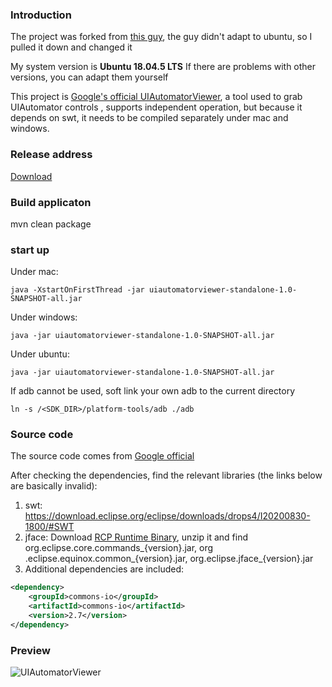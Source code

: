 ### Introduction
The project was forked from [this guy](https://github.com/cmlanche/uiautomatorviewer-standalone), the guy didn't adapt to ubuntu, so I pulled it down and changed it

My system version is **Ubuntu 18.04.5 LTS** If there are problems with other versions, you can adapt them yourself

This project is [Google's official UIAutomatorViewer](https://android.googlesource.com/platform/tools/swt/+/refs/heads/android10-release/uiautomatorviewer/), a tool used to grab UIAutomator controls , supports independent operation, but because it depends on swt, it needs to be compiled separately under mac and windows.

### Release address
[Download](https://github.com/lyp82nlf/uiautomatorviewer-standalone-ubuntu/releases/tag/1.1)

### Build applicaton
mvn clean package

### start up
Under mac:
```shell
java -XstartOnFirstThread -jar uiautomatorviewer-standalone-1.0-SNAPSHOT-all.jar
````
Under windows:
```shell
java -jar uiautomatorviewer-standalone-1.0-SNAPSHOT-all.jar
````
Under ubuntu:
```shell
java -jar uiautomatorviewer-standalone-1.0-SNAPSHOT-all.jar
````

If adb cannot be used, soft link your own adb to the current directory
```shell
ln -s /<SDK_DIR>/platform-tools/adb ./adb
````

### Source code
The source code comes from [Google official](https://android.googlesource.com/platform/tools/swt/+/refs/heads/android10-release/uiautomatorviewer/)

After checking the dependencies, find the relevant libraries (the links below are basically invalid):
1. swt: https://download.eclipse.org/eclipse/downloads/drops4/I20200830-1800/#SWT
2. jface: Download [RCP Runtime Binary](https://download.eclipse.org/eclipse/downloads/drops4/I20200830-1800/), unzip it and find org.eclipse.core.commands_{version}.jar, org .eclipse.equinox.common_{version}.jar, org.eclipse.jface_{version}.jar
3. Additional dependencies are included:
````xml
<dependency>
    <groupId>commons-io</groupId>
    <artifactId>commons-io</artifactId>
    <version>2.7</version>
</dependency>
````

### Preview
![UIAutomatorViewer](https://indiehackers-1251406926.cos.ap-chengdu.myqcloud.com/hackers/3d1o1.png)
